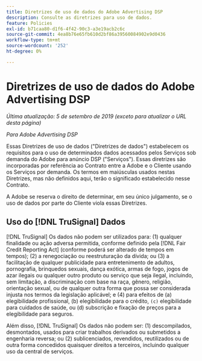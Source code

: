 ```yaml
---
title: Diretrizes de uso de dados do Adobe Advertising DSP
description: Consulte as diretrizes para uso de dados.
feature: Policies
exl-id: b71caa80-d1f6-4f42-90c3-a3e19acb2c6c
source-git-commit: 4ea8b76e65fb610d2bf86a39560084902e9d0436
workflow-type: tm+mt
source-wordcount: '252'
ht-degree: 0%

---
```


# Diretrizes de uso de dados do Adobe Advertising DSP

*Última atualização: 5 de setembro de 2019 (exceto para atualizar o URL desta página)*

*Para Adobe Advertising DSP*

Essas Diretrizes de uso de dados (&quot;Diretrizes de dados&quot;) estabelecem os requisitos para o uso de determinados dados acessados pelos Serviços sob demanda do Adobe para anúncio DSP (&quot;Serviços&quot;). Essas diretrizes são incorporadas por referência ao Contrato entre a Adobe e o Cliente usando os Serviços por demanda. Os termos em maiúsculas usados nestas Diretrizes, mas não definidos aqui, terão o significado estabelecido nesse Contrato.

A Adobe se reserva o direito de determinar, em seu único julgamento, se o uso de dados por parte do Cliente viola essas Diretrizes.

## Uso do [!DNL TruSignal] Dados

[!DNL TruSignal] Os dados não podem ser utilizados para: (1) qualquer finalidade ou ação adversa permitida, conforme definido pela [!DNL Fair Credit Reporting Act] (conforme poderá ser alterado de tempos em tempos); (2) a renegociação ou reestruturação da dívida; ou (3) a facilitação de qualquer publicidade para entretenimento de adultos, pornografia, brinquedos sexuais, dança exótica, armas de fogo, jogos de azar ilegais ou qualquer outro produto ou serviço que seja ilegal, incluindo, sem limitação, a discriminação com base na raça, gênero, religião, orientação sexual, ou de qualquer outra forma que possa ser considerada injusta nos termos da legislação aplicável; e (4) para efeitos de (a) elegibilidade profissional, (b) elegibilidade para o crédito, `(c)` elegibilidade para cuidados de saúde, ou (d) subscrição e fixação de preços para a elegibilidade para seguros.<!-- I used backticks in the previous sentence to prevent ( c ) from displaying as a copyright symbol. I think the OS does that. Using HTML code for the parentheses doesn't prevent it. -->

Além disso, [!DNL TruSignal] Os dados não podem ser: (1) descompilados, desmontados, usados para criar trabalhos derivados ou submetidos a engenharia reversa; ou (2) sublicenciados, revendidos, reutilizados ou de outra forma concedidos quaisquer direitos a terceiros, incluindo qualquer uso da central de serviços.
